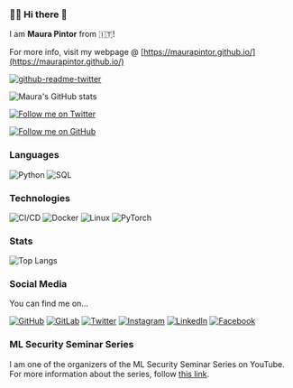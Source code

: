 ### 👩‍💻 Hi there 👋

I am **Maura Pintor** from 🇮🇹! 

For more info, visit my webpage @ [https://maurapintor.github.io/](https://maurapintor.github.io/)

[![github-readme-twitter](https://github-readme-twitter.gazf.vercel.app/api?id=maurapintor)](https://twitter.com/maurapintor)

![Maura's GitHub stats](https://github-readme-stats.vercel.app/api?username=maurapintor&count_private=true&show_icons=true)

[![Follow me on Twitter](https://img.shields.io/twitter/follow/maurapintor?color=blue&label=%40maurapintor%20on%20Twitter&logo=twitter&style=for-the-badge)](https://twitter.com/maurapintor)

[![Follow me on GitHub](https://img.shields.io/github/followers/maurapintor?logo=github&style=for-the-badge)](https://github.com/maurapintor)


### Languages

![Python](https://img.shields.io/badge/-Python-FFF?&logo=python&style=for-the-badge)
![SQL](https://img.shields.io/badge/-SQL-FFF?&logo=MySQL&logoColor=4479A1&style=for-the-badge)

### Technologies

![CI/CD](https://img.shields.io/badge/-CI%2FCD-FFF?&logo=CircleCI&logoColor=888&style=for-the-badge)
![Docker](https://img.shields.io/badge/-Docker-FFF?&logo=Docker&style=for-the-badge)
![Linux](https://img.shields.io/badge/-Linux-FFF?&logo=Linux&logoColor=FCC624&style=for-the-badge)
![PyTorch](https://img.shields.io/badge/-PyTorch-FFF?&logo=PyTorch&style=for-the-badge)

### Stats

![Top Langs](https://github-readme-stats.vercel.app/api/top-langs/?username=maurapintor&layout=compact)

### Social Media

You can find me on...

[![GitHub](https://img.shields.io/badge/GitHub-100000?style=for-the-badge&logo=github&logoColor=white)](https://github.com/maurapintor)
[![GitLab](https://img.shields.io/badge/GitLab-330F63?style=for-the-badge&logo=gitlab&logoColor=white)](https://gitlab.com/maura.pintor)
[![Twitter](https://img.shields.io/badge/Twitter-1DA1F2?style=for-the-badge&logo=twitter&logoColor=white)](https://twitter.com/maurapintor)
[![Instagram](https://img.shields.io/badge/Instagram-E4405F?style=for-the-badge&logo=instagram&logoColor=white)](https://www.instagram.com/maupin91/)
[![LinkedIn](https://img.shields.io/badge/LinkedIn-0077B5?style=for-the-badge&logo=linkedin&logoColor=white)](https://www.linkedin.com/in/maura-pintor/)
[![Facebook](https://img.shields.io/badge/Facebook-1877F2?style=for-the-badge&logo=facebook&logoColor=white)](https://www.facebook.com/maura.pintor)

### ML Security Seminar Series

I am one of the organizers of the ML Security Seminar Series on YouTube. For more information about the series, follow [this link](https://pralab.github.io/mlsec/).
